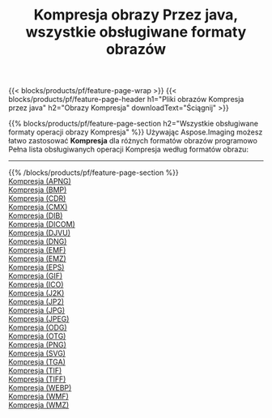 ﻿---
title: Kompresja obrazy Przez java, wszystkie obsługiwane formaty obrazów 
weight: 3920
url: /pl/java/compress 
lang: pl
langdirlevel: 2
locales: zh-hans,ja,it,ru,de,es,fr,nl,id,lt,pl,pt,vi,tr,ko,zh-hant,ar,hi,th,sv,cs,uk,he
description: Używając Aspose.Imaging możesz łatwo Kompresja obrazy Via java
---

{{< blocks/products/pf/feature-page-wrap >}}
{{< blocks/products/pf/feature-page-header h1="Pliki obrazów Kompresja przez java" h2="Obrazy Kompresja" downloadText="Ściągnij" >}}


{{% blocks/products/pf/feature-page-section  h2="Wszystkie obsługiwane formaty operacji obrazy Kompresja" %}}
Używając Aspose.Imaging możesz łatwo zastosować **Kompresja** dla różnych formatów obrazów programowo
<br/>
Pełna lista obsługiwanych operacji Kompresja według formatów obrazu:
<hr/>
{{% /blocks/products/pf/feature-page-section %}}
<div class="container-fluid productfamilypage bg-gray">
    <div class="convertypes bg-gray agp-content section">
        <div class="container">
		<div class="row other-converters">
		    <div class='col-md-2 other-converter remove-lp remove-rp'><a href="/imaging/pl/java/compress/apng" >Kompresja (APNG)</a></div><div class='col-md-2 other-converter remove-lp remove-rp'><a href="/imaging/pl/java/compress/bmp" >Kompresja (BMP)</a></div><div class='col-md-2 other-converter remove-lp remove-rp'><a href="/imaging/pl/java/compress/cdr" >Kompresja (CDR)</a></div><div class='col-md-2 other-converter remove-lp remove-rp'><a href="/imaging/pl/java/compress/cmx" >Kompresja (CMX)</a></div><div class='col-md-2 other-converter remove-lp remove-rp'><a href="/imaging/pl/java/compress/dib" >Kompresja (DIB)</a></div><div class='col-md-2 other-converter remove-lp remove-rp'><a href="/imaging/pl/java/compress/dicom" >Kompresja (DICOM)</a></div><div class='col-md-2 other-converter remove-lp remove-rp'><a href="/imaging/pl/java/compress/djvu" >Kompresja (DJVU)</a></div><div class='col-md-2 other-converter remove-lp remove-rp'><a href="/imaging/pl/java/compress/dng" >Kompresja (DNG)</a></div><div class='col-md-2 other-converter remove-lp remove-rp'><a href="/imaging/pl/java/compress/emf" >Kompresja (EMF)</a></div><div class='col-md-2 other-converter remove-lp remove-rp'><a href="/imaging/pl/java/compress/emz" >Kompresja (EMZ)</a></div><div class='col-md-2 other-converter remove-lp remove-rp'><a href="/imaging/pl/java/compress/eps" >Kompresja (EPS)</a></div><div class='col-md-2 other-converter remove-lp remove-rp'><a href="/imaging/pl/java/compress/gif" >Kompresja (GIF)</a></div><div class='col-md-2 other-converter remove-lp remove-rp'><a href="/imaging/pl/java/compress/ico" >Kompresja (ICO)</a></div><div class='col-md-2 other-converter remove-lp remove-rp'><a href="/imaging/pl/java/compress/j2k" >Kompresja (J2K)</a></div><div class='col-md-2 other-converter remove-lp remove-rp'><a href="/imaging/pl/java/compress/jp2" >Kompresja (JP2)</a></div><div class='col-md-2 other-converter remove-lp remove-rp'><a href="/imaging/pl/java/compress/jpg" >Kompresja (JPG)</a></div><div class='col-md-2 other-converter remove-lp remove-rp'><a href="/imaging/pl/java/compress/jpeg" >Kompresja (JPEG)</a></div><div class='col-md-2 other-converter remove-lp remove-rp'><a href="/imaging/pl/java/compress/odg" >Kompresja (ODG)</a></div><div class='col-md-2 other-converter remove-lp remove-rp'><a href="/imaging/pl/java/compress/otg" >Kompresja (OTG)</a></div><div class='col-md-2 other-converter remove-lp remove-rp'><a href="/imaging/pl/java/compress/png" >Kompresja (PNG)</a></div><div class='col-md-2 other-converter remove-lp remove-rp'><a href="/imaging/pl/java/compress/svg" >Kompresja (SVG)</a></div><div class='col-md-2 other-converter remove-lp remove-rp'><a href="/imaging/pl/java/compress/tga" >Kompresja (TGA)</a></div><div class='col-md-2 other-converter remove-lp remove-rp'><a href="/imaging/pl/java/compress/tif" >Kompresja (TIF)</a></div><div class='col-md-2 other-converter remove-lp remove-rp'><a href="/imaging/pl/java/compress/tiff" >Kompresja (TIFF)</a></div><div class='col-md-2 other-converter remove-lp remove-rp'><a href="/imaging/pl/java/compress/webp" >Kompresja (WEBP)</a></div><div class='col-md-2 other-converter remove-lp remove-rp'><a href="/imaging/pl/java/compress/wmf" >Kompresja (WMF)</a></div><div class='col-md-2 other-converter remove-lp remove-rp'><a href="/imaging/pl/java/compress/wmz" >Kompresja (WMZ)</a></div>
                </div>
        </div>
    </div>
</div>
<br/>
